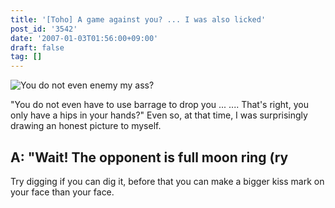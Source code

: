 ```yaml
---
title: '[Toho] A game against you? ... I was also licked'
post_id: '3542'
date: '2007-01-03T01:56:00+09:00'
draft: false
tag: []
---
```


![You do not even enemy my ass?](https://danmaq.com/image/illustrations/pbbs/2005-2007/tohov_001534_1_s.png)

"You do not even have to use barrage to drop you ... .... That's right, you only have a hips in your hands?" Even so, at that time, I was surprisingly drawing an honest picture to myself.

## A: "Wait! The opponent is full moon ring (ry

Try digging if you can dig it, before that you can make a bigger kiss mark on your face than your face.